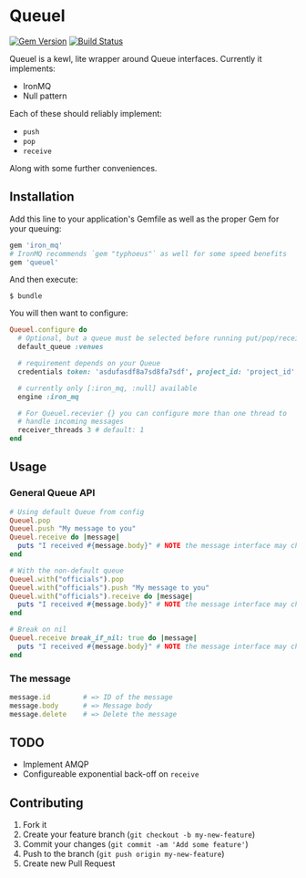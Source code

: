 # Queuel
[![Gem Version](https://badge.fury.io/rb/queuel.png)](http://badge.fury.io/rb/queuel)
[![Build Status](https://travis-ci.org/sportngin/queuel.png?branch=master)](https://travis-ci.org/sportngin/queuel)

Queuel is a kewl, lite wrapper around Queue interfaces. Currently it implements:

* IronMQ
* Null pattern

Each of these should reliably implement:

* `push`
* `pop`
* `receive`

Along with some further conveniences.

## Installation

Add this line to your application's Gemfile as well as the proper Gem for
your queuing:

```ruby
gem 'iron_mq'
# IronMQ recommends `gem "typhoeus"` as well for some speed benefits
gem 'queuel'
```

And then execute:

    $ bundle

You will then want to configure:

```ruby
Queuel.configure do
  # Optional, but a queue must be selected before running put/pop/receive
  default_queue :venues

  # requirement depends on your Queue
  credentials token: 'asdufasdf8a7sd8fa7sdf', project_id: 'project_id'

  # currently only [:iron_mq, :null] available
  engine :iron_mq

  # For Queuel.recevier {} you can configure more than one thread to
  # handle incoming messages
  receiver_threads 3 # default: 1
end
```

## Usage

### General Queue API

```ruby
# Using default Queue from config
Queuel.pop
Queuel.push "My message to you"
Queuel.receive do |message|
  puts "I received #{message.body}" # NOTE the message interface may change, this is currently not wrapped by the gem
end

# With the non-default queue
Queuel.with("officials").pop
Queuel.with("officials").push "My message to you"
Queuel.with("officials").receive do |message|
  puts "I received #{message.body}" # NOTE the message interface may change, this is currently not wrapped by the gem
end

# Break on nil
Queuel.receive break_if_nil: true do |message|
  puts "I received #{message.body}" # NOTE the message interface may change, this is currently not wrapped by the gem
end
```

### The message

```ruby
message.id        # => ID of the message
message.body      # => Message body
message.delete    # => Delete the message
```

## TODO

* Implement AMQP
* Configureable exponential back-off on `receive`

## Contributing

1. Fork it
2. Create your feature branch (`git checkout -b my-new-feature`)
3. Commit your changes (`git commit -am 'Add some feature'`)
4. Push to the branch (`git push origin my-new-feature`)
5. Create new Pull Request
